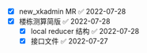 - [x] new_xkadmin MR ✅ 2022-07-28
- [x] 楼栋测算简版 ✅ 2022-07-28
	- [x] local reducer 结构 ✅ 2022-07-28
	- [x] 接口文件 ✅ 2022-07-27